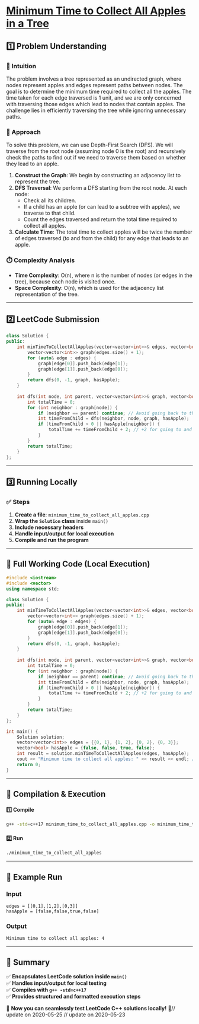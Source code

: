 # **[Minimum Time to Collect All Apples in a Tree](https://leetcode.com/problems/minimum-time-to-collect-all-apples-in-a-tree/description/)**  

## **1️⃣ Problem Understanding**  
### **📌 Intuition**  
The problem involves a tree represented as an undirected graph, where nodes represent apples and edges represent paths between nodes. The goal is to determine the minimum time required to collect all the apples. The time taken for each edge traversed is 1 unit, and we are only concerned with traversing those edges which lead to nodes that contain apples. The challenge lies in efficiently traversing the tree while ignoring unnecessary paths.

### **🚀 Approach**  
To solve this problem, we can use Depth-First Search (DFS). We will traverse from the root node (assuming node 0 is the root) and recursively check the paths to find out if we need to traverse them based on whether they lead to an apple. 

1. **Construct the Graph**: We begin by constructing an adjacency list to represent the tree.
2. **DFS Traversal**: We perform a DFS starting from the root node. At each node:
   - Check all its children.
   - If a child has an apple (or can lead to a subtree with apples), we traverse to that child.
   - Count the edges traversed and return the total time required to collect all apples.
3. **Calculate Time**: The total time to collect apples will be twice the number of edges traversed (to and from the child) for any edge that leads to an apple.

### **⏱️ Complexity Analysis**  
- **Time Complexity**: O(n), where n is the number of nodes (or edges in the tree), because each node is visited once.  
- **Space Complexity**: O(n), which is used for the adjacency list representation of the tree.

---  

## **2️⃣ LeetCode Submission**  
```cpp
class Solution {
public:
    int minTimeToCollectAllApples(vector<vector<int>>& edges, vector<bool>& hasApple) {
        vector<vector<int>> graph(edges.size() + 1);
        for (auto& edge : edges) {
            graph[edge[0]].push_back(edge[1]);
            graph[edge[1]].push_back(edge[0]);
        }
        return dfs(0, -1, graph, hasApple);
    }
    
    int dfs(int node, int parent, vector<vector<int>>& graph, vector<bool>& hasApple) {
        int totalTime = 0;
        for (int neighbor : graph[node]) {
            if (neighbor == parent) continue; // Avoid going back to the parent node
            int timeFromChild = dfs(neighbor, node, graph, hasApple);
            if (timeFromChild > 0 || hasApple[neighbor]) {
                totalTime += timeFromChild + 2; // +2 for going to and back from the child
            }
        }
        return totalTime;
    }
};  
```  

---  

## **3️⃣ Running Locally**  
### **✅ Steps**  
1. **Create a file**: `minimum_time_to_collect_all_apples.cpp`  
2. **Wrap the `Solution` class** inside `main()`  
3. **Include necessary headers**  
4. **Handle input/output for local execution**  
5. **Compile and run the program**  

---  

## **📝 Full Working Code (Local Execution)**  
```cpp
#include <iostream>
#include <vector>
using namespace std;

class Solution {
public:
    int minTimeToCollectAllApples(vector<vector<int>>& edges, vector<bool>& hasApple) {
        vector<vector<int>> graph(edges.size() + 1);
        for (auto& edge : edges) {
            graph[edge[0]].push_back(edge[1]);
            graph[edge[1]].push_back(edge[0]);
        }
        return dfs(0, -1, graph, hasApple);
    }
    
    int dfs(int node, int parent, vector<vector<int>>& graph, vector<bool>& hasApple) {
        int totalTime = 0;
        for (int neighbor : graph[node]) {
            if (neighbor == parent) continue; // Avoid going back to the parent node
            int timeFromChild = dfs(neighbor, node, graph, hasApple);
            if (timeFromChild > 0 || hasApple[neighbor]) {
                totalTime += timeFromChild + 2; // +2 for going to and back from the child
            }
        }
        return totalTime;
    }
};

int main() {
    Solution solution;
    vector<vector<int>> edges = {{0, 1}, {1, 2}, {0, 2}, {0, 3}};
    vector<bool> hasApple = {false, false, true, false};
    int result = solution.minTimeToCollectAllApples(edges, hasApple);
    cout << "Minimum time to collect all apples: " << result << endl; // Expected output: 4
    return 0;
}
```  

---  

## **🔧 Compilation & Execution**  
#### **1️⃣ Compile**  
```bash
g++ -std=c++17 minimum_time_to_collect_all_apples.cpp -o minimum_time_to_collect_all_apples
```  

#### **2️⃣ Run**  
```bash
./minimum_time_to_collect_all_apples
```  

---  

## **🎯 Example Run**  
### **Input**  
```
edges = [[0,1],[1,2],[0,3]]
hasApple = [false,false,true,false]
```  
### **Output**  
```
Minimum time to collect all apples: 4
```  

---  

## **📌 Summary**  
✅ **Encapsulates LeetCode solution inside `main()`**  
✅ **Handles input/output for local testing**  
✅ **Compiles with `g++ -std=c++17`**  
✅ **Provides structured and formatted execution steps**  

🚀 **Now you can seamlessly test LeetCode C++ solutions locally!** 🚀// update on 2020-05-25
// update on 2020-05-23
